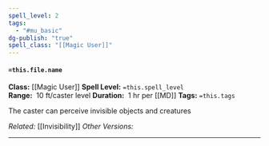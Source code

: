 ```yaml
---
spell_level: 2
tags:
  - "#mu_basic"
dg-publish: "true"
spell_class: "[[Magic User]]"
---
```


#### `=this.file.name`

**Class:** [[Magic User]]
**Spell Level:** `=this.spell_level`  
**Range:**  10 ft/caster level
**Duration:**  1 hr per [[MD]]
**Tags:** `=this.tags`

The caster can perceive invisible objects and creatures


*Related:* [[Invisibility]]
*Other Versions:*
___

